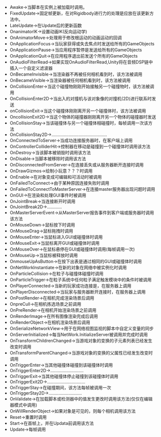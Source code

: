 - Awake->当脚本在实例上被加载时调用。
- FixedUpdate->固定帧更新，在对Rigidbody进行力的处理是应放在该更新方法中。
- LateUpdate->在Update后的更新函数
- OnanimatorIK->设置动画IK(反向运动学)
- OnAnimatorMove->处理用于修改根运动的动画运动的回调
- OnApplicationFocus->当玩家获得或失去焦点时发送给所有的GameObjects
- OnApplicationPause->当应用程序暂停是发送给所有的GameObjects
- OnApplicationQuit->在应用程序退出前发送个所有的GameObjects
- OnAudioFilterRead->如果实现OnAudioFilterRead,Unity将在音频DSP链中插入一个自定义滤波器
- OnBecameInvisible->当渲染器不再被任何相机看到时，该方法被调用
- OnBecameVisible->当渲染器被任何相机看到时，该方法被调用
- OnCollisionEnter->当这个碰撞物刚刚开始接触另一个碰撞物时，该方法被调用
- OnCollisionEnter2D->当出入的对撞机与该对象像的对撞机(2D)进行联系时发送
- onCollisionExit->当这个碰撞体刚刚离开另一个碰撞体时，该方法被调用
- OncollisionExit2D->当这个物体的碰撞器刚刚离开另一个物体的碰撞器时发送
- OnCollisionStay->当该碰撞体与另一个碰撞体相碰撞时，每帧调用一次该方法
- OnCollisionStay2D->.............................................
- OnConnectedToServer->当成功连接服务器时，在客户端上调用
- OnControllerColliderHit->控制器在移动是碰撞到一个碰撞体时调用该方法
- OnDestroy->当该脚本被销毁时调用该方法
- OnDisable->当脚本被移除时调用该方法
- OnDisconnectedFromServer->在连接丢失或从服务器断开连接时调用
- OnDrawGizmos->绘制小玩意？？？时调用
- OnEnable->在对象变成可编辑和可活动时被调用
- OnFailedToConnect->由于某种原因连接失败时调用
- OnFailedToConnectToMasterServer->在连接master服务器出现问题时调用
- OnGUI->在渲染和处理GUI事件时被调用
- OnJointBreak->当连接断开时调用
- OnJointBreak2D->............
- OnMasterServerEvent->从MasterServer报告事件到客户端或服务器时调用该方法
- OnMouseDown->鼠标按下时调用
- OnMouseDrag->鼠标拖拽时调用
- OnMouseEnter->当鼠标进入GUI或碰撞体时调用
- OnMouseExit->当鼠标离开GUI或碰撞体时调用
- OnMouseOver->在鼠标悬停在GUI或碰撞体时调用(每帧调用一次)
- OnMouseUp->当鼠标被释放时调用
- OnmouseUpAsButton->在按下出表是通过相同的GUI或碰撞体时调用
- OnNetWorkInstantiate->在新的对象在网络中被实例化时调用
- OnParticleCollision->在粒子与碰撞体碰撞时调用
- OnParticleTrigger->在粒子系统中任何粒子满足触发模块中的条件时被调用
- OnPlayerConnected->当新的玩家成功连接是，在服务器上调用
- OnPlayerDisconnected->当玩家与服务器断开连接时，在服务器上调用
- OnPostRender->在相机完成渲染场景后调用
- OnpreCull->在相机拣选场景之前调用
- OnPreRender->在相机开始渲染场景之前调用
- OnRenderImage->在所有图像渲染完成后调用
- OnRenderObject->在相机渲染场景后调用
- OnSerializeNetworkView->用于在网络视图监视的脚本中自定义变量的同步
- OnServerInitialized->每当NetWork.InitializeServer被调用并完成时调用
- OnTransformChildrenChanged->当游戏对象的变换的子元素列表已经发生改变时调用
- OnTransformParentChanged->当游戏对象的变换的父属性已经发生改变时调用
- OnTriggerEnter->当其他碰撞体碰撞到该碰撞体时调用
- OnTriggerEnter2D->...........................
- OnTriggerExit->当其他碰撞体停止碰撞到该碰撞体时调用
- OnTriggerExit2D->...............................
- OnTriggerStay->在碰撞期间，该方法每帧被调用一次
- OnTriggerStay2D->...........................
- OnValidate->在加载脚本或检测器中的值发生更改时调用该方法(仅仅在编辑器模式中调用)
- OnWillRenderObject->如果对象是可见的，则每个相机调用该方法
- Reset->重置时调用
- Start->在首帧上，并在Updata前调用该方法
- Update->每帧调用
